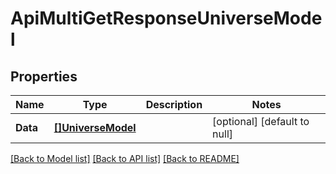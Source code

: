 # ApiMultiGetResponseUniverseModel

## Properties
Name | Type | Description | Notes
------------ | ------------- | ------------- | -------------
**Data** | [**[]UniverseModel**](UniverseModel.md) |  | [optional] [default to null]

[[Back to Model list]](../README.md#documentation-for-models) [[Back to API list]](../README.md#documentation-for-api-endpoints) [[Back to README]](../README.md)


